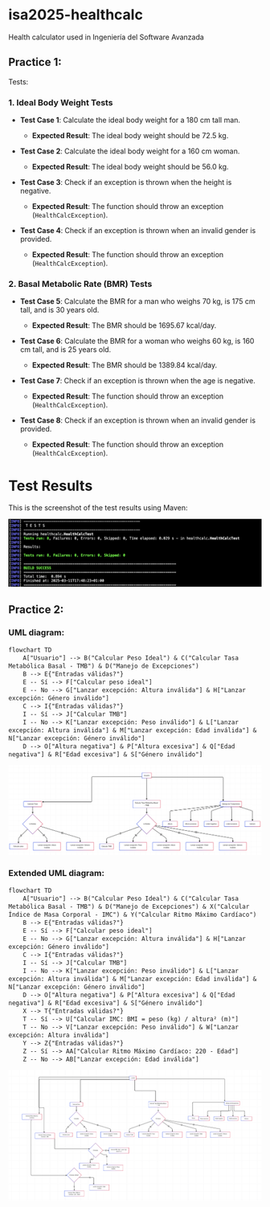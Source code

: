 # isa2025-healthcalc
Health calculator used in Ingeniería del Software Avanzada
## Practice 1:
Tests:
### 1. **Ideal Body Weight Tests**
   - **Test Case 1**: Calculate the ideal body weight for a 180 cm tall man.
     - **Expected Result**: The ideal body weight should be 72.5 kg.
   
   - **Test Case 2**: Calculate the ideal body weight for a 160 cm woman.
     - **Expected Result**: The ideal body weight should be 56.0 kg.

   - **Test Case 3**: Check if an exception is thrown when the height is negative.
     - **Expected Result**: The function should throw an exception (`HealthCalcException`).

   - **Test Case 4**: Check if an exception is thrown when an invalid gender is provided.
     - **Expected Result**: The function should throw an exception (`HealthCalcException`).

### 2. **Basal Metabolic Rate (BMR) Tests**
   - **Test Case 5**: Calculate the BMR for a man who weighs 70 kg, is 175 cm tall, and is 30 years old.
     - **Expected Result**: The BMR should be 1695.67 kcal/day.
   
   - **Test Case 6**: Calculate the BMR for a woman who weighs 60 kg, is 160 cm tall, and is 25 years old.
     - **Expected Result**: The BMR should be 1389.84 kcal/day.

   - **Test Case 7**: Check if an exception is thrown when the age is negative.
     - **Expected Result**: The function should throw an exception (`HealthCalcException`).

   - **Test Case 8**: Check if an exception is thrown when an invalid gender is provided.
     - **Expected Result**: The function should throw an exception (`HealthCalcException`).

# Test Results

This is the screenshot of the test results using Maven:

![Test Results](results.png)

## Practice 2:
### UML diagram:
```mermaid:
flowchart TD
    A["Usuario"] --> B("Calcular Peso Ideal") & C("Calcular Tasa Metabólica Basal - TMB") & D("Manejo de Excepciones")
    B --> E{"Entradas válidas?"}
    E -- Sí --> F["Calcular peso ideal"]
    E -- No --> G["Lanzar excepción: Altura inválida"] & H["Lanzar excepción: Género inválido"]
    C --> I{"Entradas válidas?"}
    I -- Sí --> J["Calcular TMB"]
    I -- No --> K["Lanzar excepción: Peso inválido"] & L["Lanzar excepción: Altura inválida"] & M["Lanzar excepción: Edad inválida"] & N["Lanzar excepción: Género inválido"]
    D --> O["Altura negativa"] & P["Altura excesiva"] & Q["Edad negativa"] & R["Edad excesiva"] & S["Género inválido"]
```
![Diagrama de Casos de Uso](doc/nuevo_diagrama.png)
### Extended UML diagram:
```mermaid:
flowchart TD
    A["Usuario"] --> B("Calcular Peso Ideal") & C("Calcular Tasa Metabólica Basal - TMB") & D("Manejo de Excepciones") & X("Calcular Índice de Masa Corporal - IMC") & Y("Calcular Ritmo Máximo Cardíaco")
    B --> E{"Entradas válidas?"}
    E -- Sí --> F["Calcular peso ideal"]
    E -- No --> G["Lanzar excepción: Altura inválida"] & H["Lanzar excepción: Género inválido"]
    C --> I{"Entradas válidas?"}
    I -- Sí --> J["Calcular TMB"]
    I -- No --> K["Lanzar excepción: Peso inválido"] & L["Lanzar excepción: Altura inválida"] & M["Lanzar excepción: Edad inválida"] & N["Lanzar excepción: Género inválido"]
    D --> O["Altura negativa"] & P["Altura excesiva"] & Q["Edad negativa"] & R["Edad excesiva"] & S["Género inválido"]
    X --> T{"Entradas válidas?"}
    T -- Sí --> U["Calcular IMC: BMI = peso (kg) / altura² (m)"]
    T -- No --> V["Lanzar excepción: Peso inválido"] & W["Lanzar excepción: Altura inválida"]
    Y --> Z{"Entradas válidas?"}
    Z -- Sí --> AA["Calcular Ritmo Máximo Cardíaco: 220 - Edad"]
    Z -- No --> AB["Lanzar excepción: Edad inválida"]
```
![Diagrama de Casos de Uso](doc/diagramaextendido.png)

